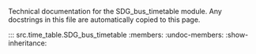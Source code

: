 Technical documentation for the SDG_bus_timetable module. Any docstrings in this file are automatically copied to this page. 

::: src.time_table.SDG_bus_timetable
    :members:
    :undoc-members:
    :show-inheritance: